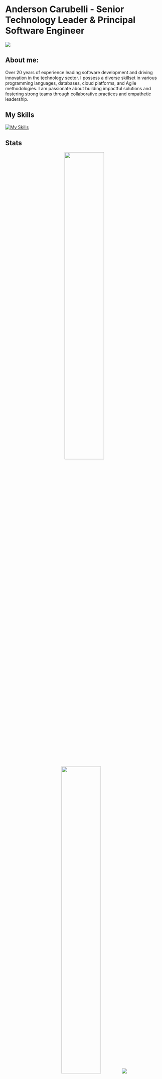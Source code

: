 # Anderson Carubelli - Senior Technology Leader & Principal Software Engineer
<a href="https://www.linkedin.com/in/andersoncarubelli/"><img src="https://img.shields.io/badge/LinkedIn-informational?logo=linkedin"/></a>

## About me:

Over 20 years of experience leading software development and driving innovation in the technology sector. I possess a diverse skillset in various programming languages, databases, cloud platforms, and Agile methodologies. I am passionate about building impactful solutions and fostering strong teams through collaborative practices and empathetic leadership.

## My Skills
[![My Skills](https://skillicons.dev/icons?i=java,go,py,rails,ts,git,github,gitlab,postgres,docker,aws,gcp,cloudflare)](https://skillicons.dev)

## Stats

<p align="center">
  <img height="50%" width="auto" src ="https://github-readme-stats.vercel.app/api?username=andersoncarubelli&show_icons=true&count_private=true&theme=darcula&hide_border=true&hide=issues,contribs&bg_color=00000000">
  <img height="50%" width="auto" src ="[https://github-readme-stats.vercel.app/api/top-langs/?username=andersoncarubelli&bg_color=00000000">
  <img src ="https://github-readme-streak-stats.herokuapp.com?user=andersoncarubelli&theme=darcula&hide_border=true&background=FFFFFF00">
  <br>
  <br>
</p>

